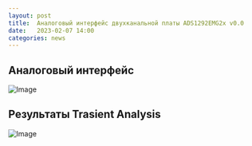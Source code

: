 ```yaml
---
layout: post
title:  Аналоговый интерфейс двухканальной платы ADS1292EMG2x v0.0
date:   2023-02-07 14:00
categories: news
---
```

## Аналоговый интерфейс

![Image](https://i.ibb.co/y8RLzQt/frontend-sch.png)

## Результаты Trasient Analysis

![Image](https://i.ibb.co/9qSW8YY/waveform-frontend.png)


